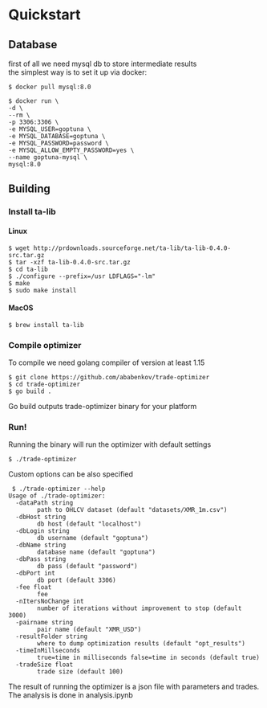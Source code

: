 # Quickstart

## Database
first of all we need mysql db to store intermediate results\
the simplest way is to set it up via docker:

```console
$ docker pull mysql:8.0
```

```console
$ docker run \
-d \
--rm \
-p 3306:3306 \
-e MYSQL_USER=goptuna \
-e MYSQL_DATABASE=goptuna \
-e MYSQL_PASSWORD=password \
-e MYSQL_ALLOW_EMPTY_PASSWORD=yes \
--name goptuna-mysql \
mysql:8.0
```

## Building

### Install ta-lib

#### Linux

```console
$ wget http://prdownloads.sourceforge.net/ta-lib/ta-lib-0.4.0-src.tar.gz
$ tar -xzf ta-lib-0.4.0-src.tar.gz
$ cd ta-lib
$ ./configure --prefix=/usr LDFLAGS="-lm"
$ make
$ sudo make install
```

#### MacOS

```console
$ brew install ta-lib
```

### Compile optimizer

To compile we need golang compiler of version at least 1.15

```console
$ git clone https://github.com/ababenkov/trade-optimizer
$ cd trade-optimizer
$ go build .
```

Go build outputs trade-optimizer binary for your platform

### Run!

Running the binary will run the optimizer with default settings
```console
$ ./trade-optimizer
```

Custom options can be also specified

```console
 $ ./trade-optimizer --help
Usage of ./trade-optimizer:
  -dataPath string
        path to OHLCV dataset (default "datasets/XMR_1m.csv")
  -dbHost string
        db host (default "localhost")
  -dbLogin string
        db username (default "goptuna")
  -dbName string
        database name (default "goptuna")
  -dbPass string
        db pass (default "password")
  -dbPort int
        db port (default 3306)
  -fee float
        fee
  -nItersNoChange int
        number of iterations without improvement to stop (default 3000)
  -pairname string
        pair name (default "XMR_USD")
  -resultFolder string
        where to dump optimization results (default "opt_results")
  -timeInMillseconds
        true=time in milliseconds false=time in seconds (default true)
  -tradeSize float
        trade size (default 100)

```
The result of running the optimizer is a json file with 
parameters and trades. The analysis is done in analysis.ipynb

